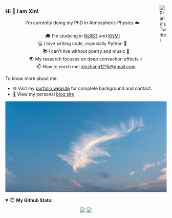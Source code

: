 <a href="https://twitter.com/zhangxin_dawn" target="_blank" rel="nofollow"><img align="right" alt="Pratik's Twitter" width="22px" src="https://cdn.jsdelivr.net/npm/simple-icons@v3/icons/twitter.svg" /></a>

### Hi 👋 I am Xin! 

<p align="center">
  I'm currently doing my PhD in Atmospheric Physics ☁️
  <br>
  <br>
    🎓 I'm studying in <a href="https://en.wikipedia.org/wiki/Nanjing_University_of_Information_Science_and_Technology">NUIST</a> and <a href="http://www.knmi.nl/">KNMI</a>
  <br>
  💻 I love writing code, especially Python 🐍
  <br>
  📚 I can't live without poetry and music 🎸
  <br>
  🌏 My research focuses on deep convection effects ⚡
  <br>
  📫 How to reach me: <a href="mailto: xinzhang1215@gmail.com">xinzhang1215@gmail.com</a>
</p>
To know more about me:

- 🌐 Visit my [porfolio website](https://dreambooker.site/about/) for complete background and contact.
- 👋 View my personal [blog site](https://dreambooker.site/)

![cloud](https://github.com/zxdawn/zxdawn/blob/main/imgs/cloud.jpg)


<details open>
 <summary> 😇 <b>My Github Stats</b>: </summary>

<p align = "center">
  <img src = "https://github-readme-stats.vercel.app/api?username=zxdawn&show_icons=true&line_height=27">
  <img src = "https://github-readme-stats.vercel.app/api/top-langs/?username=zxdawn&hide=css,java,html">
</p>

